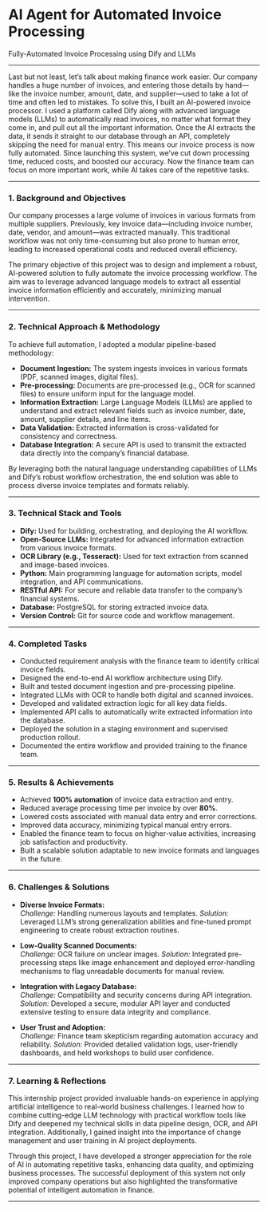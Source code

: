 # AI Agent for Automated Invoice Processing

Fully-Automated Invoice Processing using Dify and LLMs

---

Last but not least, let’s talk about making finance work easier. Our company handles a huge number of invoices, and entering those details by hand—like the invoice number, amount, date, and supplier—used to take a lot of time and often led to mistakes.
To solve this, I built an AI-powered invoice processor. I used a platform called Dify along with advanced language models (LLMs) to automatically read invoices, no matter what format they come in, and pull out all the important information.
Once the AI extracts the data, it sends it straight to our database through an API, completely skipping the need for manual entry. This means our invoice process is now fully automated.
Since launching this system, we’ve cut down processing time, reduced costs, and boosted our accuracy. Now the finance team can focus on more important work, while AI takes care of the repetitive tasks.

---

### 1. Background and Objectives

Our company processes a large volume of invoices in various formats from multiple suppliers. Previously, key invoice data—including invoice number, date, vendor, and amount—was extracted manually. This traditional workflow was not only time-consuming but also prone to human error, leading to increased operational costs and reduced overall efficiency.

The primary objective of this project was to design and implement a robust, AI-powered solution to fully automate the invoice processing workflow. The aim was to leverage advanced language models to extract all essential invoice information efficiently and accurately, minimizing manual intervention.

---

### 2. Technical Approach & Methodology

To achieve full automation, I adopted a modular pipeline-based methodology:

- **Document Ingestion:** The system ingests invoices in various formats (PDF, scanned images, digital files).
- **Pre-processing:** Documents are pre-processed (e.g., OCR for scanned files) to ensure uniform input for the language model.
- **Information Extraction:** Large Language Models (LLMs) are applied to understand and extract relevant fields such as invoice number, date, amount, supplier details, and line items.
- **Data Validation:** Extracted information is cross-validated for consistency and correctness.
- **Database Integration:** A secure API is used to transmit the extracted data directly into the company’s financial database.

By leveraging both the natural language understanding capabilities of LLMs and Dify’s robust workflow orchestration, the end solution was able to process diverse invoice templates and formats reliably.

---

### 3. Technical Stack and Tools

- **Dify:** Used for building, orchestrating, and deploying the AI workflow.
- **Open-Source LLMs:** Integrated for advanced information extraction from various invoice formats.
- **OCR Library (e.g., Tesseract):** Used for text extraction from scanned and image-based invoices.
- **Python:** Main programming language for automation scripts, model integration, and API communications.
- **RESTful API:** For secure and reliable data transfer to the company’s financial systems.
- **Database:** PostgreSQL for storing extracted invoice data.
- **Version Control:** Git for source code and workflow management.

---

### 4. Completed Tasks

- Conducted requirement analysis with the finance team to identify critical invoice fields.
- Designed the end-to-end AI workflow architecture using Dify.
- Built and tested document ingestion and pre-processing pipeline.
- Integrated LLMs with OCR to handle both digital and scanned invoices.
- Developed and validated extraction logic for all key data fields.
- Implemented API calls to automatically write extracted information into the database.
- Deployed the solution in a staging environment and supervised production rollout.
- Documented the entire workflow and provided training to the finance team.

---

### 5. Results & Achievements

- Achieved **100% automation** of invoice data extraction and entry.
- Reduced average processing time per invoice by over **80%**.
- Lowered costs associated with manual data entry and error corrections.
- Improved data accuracy, minimizing typical manual entry errors.
- Enabled the finance team to focus on higher-value activities, increasing job satisfaction and productivity.
- Built a scalable solution adaptable to new invoice formats and languages in the future.

---

### 6. Challenges & Solutions

- **Diverse Invoice Formats:**  
  *Challenge:* Handling numerous layouts and templates.
  *Solution:* Leveraged LLM’s strong generalization abilities and fine-tuned prompt engineering to create robust extraction routines.

- **Low-Quality Scanned Documents:**  
  *Challenge:* OCR failure on unclear images.
  *Solution:* Integrated pre-processing steps like image enhancement and deployed error-handling mechanisms to flag unreadable documents for manual review.

- **Integration with Legacy Database:**  
  *Challenge:* Compatibility and security concerns during API integration.
  *Solution:* Developed a secure, modular API layer and conducted extensive testing to ensure data integrity and compliance.

- **User Trust and Adoption:**  
  *Challenge:* Finance team skepticism regarding automation accuracy and reliability.
  *Solution:* Provided detailed validation logs, user-friendly dashboards, and held workshops to build user confidence.

---

### 7. Learning & Reflections

This internship project provided invaluable hands-on experience in applying artificial intelligence to real-world business challenges. I learned how to combine cutting-edge LLM technology with practical workflow tools like Dify and deepened my technical skills in data pipeline design, OCR, and API integration. Additionally, I gained insight into the importance of change management and user training in AI project deployments.

Through this project, I have developed a stronger appreciation for the role of AI in automating repetitive tasks, enhancing data quality, and optimizing business processes. The successful deployment of this system not only improved company operations but also highlighted the transformative potential of intelligent automation in finance.

---
